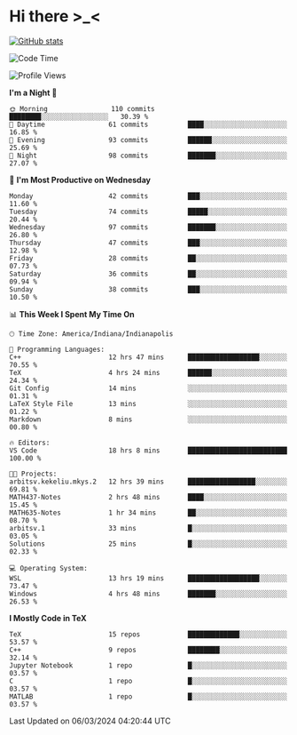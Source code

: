 # Hi there \>_<

[![GitHub stats](https://github-readme-stats.vercel.app/api?username=ARessegetesStery&show_icons=true&theme=transparent)](https://github.com/anuraghazra/github-readme-stats)

<!--START_SECTION:waka-->
![Code Time](http://img.shields.io/badge/Code%20Time-744%20hrs%2022%20mins-blue)

![Profile Views](http://img.shields.io/badge/Profile%20Views-0-blue)

**I'm a Night 🦉** 

```text
🌞 Morning                110 commits         ████████░░░░░░░░░░░░░░░░░   30.39 % 
🌆 Daytime                61 commits          ████░░░░░░░░░░░░░░░░░░░░░   16.85 % 
🌃 Evening                93 commits          ██████░░░░░░░░░░░░░░░░░░░   25.69 % 
🌙 Night                  98 commits          ███████░░░░░░░░░░░░░░░░░░   27.07 % 
```
📅 **I'm Most Productive on Wednesday** 

```text
Monday                   42 commits          ███░░░░░░░░░░░░░░░░░░░░░░   11.60 % 
Tuesday                  74 commits          █████░░░░░░░░░░░░░░░░░░░░   20.44 % 
Wednesday                97 commits          ███████░░░░░░░░░░░░░░░░░░   26.80 % 
Thursday                 47 commits          ███░░░░░░░░░░░░░░░░░░░░░░   12.98 % 
Friday                   28 commits          ██░░░░░░░░░░░░░░░░░░░░░░░   07.73 % 
Saturday                 36 commits          ██░░░░░░░░░░░░░░░░░░░░░░░   09.94 % 
Sunday                   38 commits          ███░░░░░░░░░░░░░░░░░░░░░░   10.50 % 
```


📊 **This Week I Spent My Time On** 

```text
🕑︎ Time Zone: America/Indiana/Indianapolis

💬 Programming Languages: 
C++                      12 hrs 47 mins      ██████████████████░░░░░░░   70.55 % 
TeX                      4 hrs 24 mins       ██████░░░░░░░░░░░░░░░░░░░   24.34 % 
Git Config               14 mins             ░░░░░░░░░░░░░░░░░░░░░░░░░   01.31 % 
LaTeX Style File         13 mins             ░░░░░░░░░░░░░░░░░░░░░░░░░   01.22 % 
Markdown                 8 mins              ░░░░░░░░░░░░░░░░░░░░░░░░░   00.80 % 

🔥 Editors: 
VS Code                  18 hrs 8 mins       █████████████████████████   100.00 % 

🐱‍💻 Projects: 
arbitsv.kekeliu.mkys.2   12 hrs 39 mins      █████████████████░░░░░░░░   69.81 % 
MATH437-Notes            2 hrs 48 mins       ████░░░░░░░░░░░░░░░░░░░░░   15.45 % 
MATH635-Notes            1 hr 34 mins        ██░░░░░░░░░░░░░░░░░░░░░░░   08.70 % 
arbitsv.1                33 mins             █░░░░░░░░░░░░░░░░░░░░░░░░   03.05 % 
Solutions                25 mins             █░░░░░░░░░░░░░░░░░░░░░░░░   02.33 % 

💻 Operating System: 
WSL                      13 hrs 19 mins      ██████████████████░░░░░░░   73.47 % 
Windows                  4 hrs 48 mins       ███████░░░░░░░░░░░░░░░░░░   26.53 % 
```

**I Mostly Code in TeX** 

```text
TeX                      15 repos            █████████████░░░░░░░░░░░░   53.57 % 
C++                      9 repos             ████████░░░░░░░░░░░░░░░░░   32.14 % 
Jupyter Notebook         1 repo              █░░░░░░░░░░░░░░░░░░░░░░░░   03.57 % 
C                        1 repo              █░░░░░░░░░░░░░░░░░░░░░░░░   03.57 % 
MATLAB                   1 repo              █░░░░░░░░░░░░░░░░░░░░░░░░   03.57 % 
```




 Last Updated on 06/03/2024 04:20:44 UTC
<!--END_SECTION:waka-->
